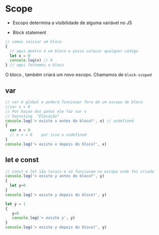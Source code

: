 # Scope

* Escopo determina a visibilidade de alguma variável no JS

* Block statement
```js
// vamos iniciar um bloco 
{
  // aqui dentro é um bloco e posso colocar qualquer código
  let x = 0
  console.log(x) // 0
} // aqui fechamos o bloco 
```
O bloco , também criará um novo escopo. Chamamos de `block-scoped`

## var
```js
// var é global e poderá funcionar fora de um escopo de bloco
//var x = 0
// Por baixo dos panos ele faz var x
// hoinsting  "Elevação"
console.log('> existe x antes do bloco?', x) // undefined
{
  var x = 0
  // e x = 0    por isso o undefined
}
console.log('> existe x depois do bloco?', x)
```
## let e const
```js
// const e let são locais e só funcionam no escopo onde foi criada
console.log('> existe y antes do bloco?', y)
{
  let y=0
}
console.log('> existe y depois do bloco?', y)
```
```js
let y = 1
{
   y=0
   console.log('> existe y', y)
}
console.log('> existe y depois do bloco?', y)
```